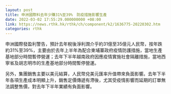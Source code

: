 ```yaml
---
layout: post
title: 申洲國際料去年少賺31%至39%　防疫措施影響生產
date: 2022-03-02 17:55:29.000000000 +08:00
link: https://news.rthk.hk/rthk/ch/component/k2/1636775-20220302.htm
categories: rthk
---
```


申洲國際發盈利警告，預計去年稅後淨利潤介乎約31億至35億元人民幣，按年跌約31%至39%，主要由於去年上半年為配合柬埔寨政府疫情防護措施，當地生產基地部分時間暫停營運；去年下半年越南政府因應疫情實施社會隔離措施，當地西寧省及胡志明市的生產基地部分時間暫停營運。

另外，集團銷售主要以美元結算，人民幣兌美元匯率升值帶來負面影響。去年下半年各項生產成本明顯上升，銷售定價傳遞有滯後，尤其受疫情影響而延期的訂單無法調整售價，對去年下半年業績有負面影響。
